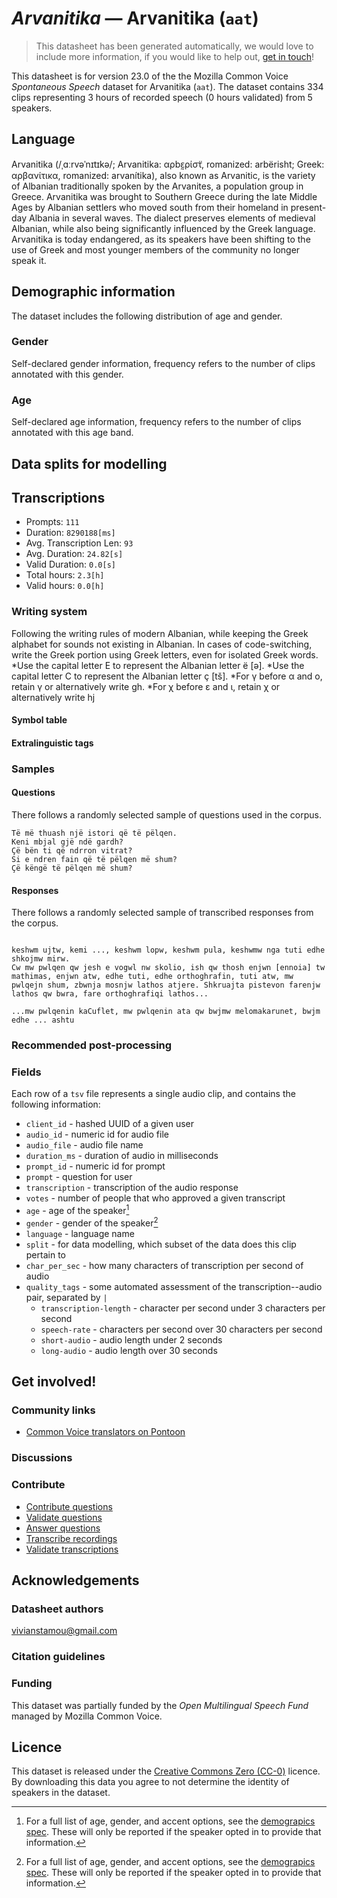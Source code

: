 # *Arvanitika* &mdash; Arvanitika (`aat`)
> This datasheet has been generated automatically, we would love to include more information, if you would like to help out, [get in touch](https://github.com/common-voice/common-voice/blob/main/docs/COMMUNITIES.md)!

 This datasheet is for version 23.0 of the the Mozilla Common Voice *Spontaneous Speech* dataset 
for Arvanitika (`aat`). The dataset contains 334 clips representing 3 hours of recorded
speech (0 hours validated) from 5 speakers.

## Language
<!-- {{LANGUAGE_DESCRIPTION}} -->
<!-- Provide a brief (1-2 paragraph) description of your language -->
Arvanitika (/ˌɑːrvəˈnɪtɪkə/; Arvanitika: αρbε̰ρίσ̈τ, romanized: arbërisht; Greek: αρβανίτικα, romanized: arvanítika), also known as Arvanitic, is the variety of Albanian traditionally spoken by the Arvanites, a population group in Greece. Arvanitika was brought to Southern Greece during the late Middle Ages by Albanian settlers who moved south from their homeland in present-day Albania in several waves. The dialect preserves elements of medieval Albanian, while also being significantly influenced by the Greek language. Arvanitika is today endangered, as its speakers have been shifting to the use of Greek and most younger members of the community no longer speak it.

## Demographic information
The dataset includes the following distribution of age and gender.
<!-- You can get a lot of the information in this section from https://analyzer.cv-toolbox.web.tr/browse -->

### Gender
Self-declared gender information, frequency refers to the number of clips annotated with this gender.
<!-- {{GENDER_TABLE}} -->
<!-- @ AUTOMATICALLY GENERATED @ -->
<!-- | Gender | Frequency |
|--------|-----------|
| male, masculine | ? |
| undeclared | ? |
| female, feminine | ? | -->

### Age
Self-declared age information, frequency refers to the number of clips annotated with this age band.
<!-- {{AGE_TABLE}} -->
<!-- @ AUTOMATICALLY GENERATED @ -->
<!-- | Age band | Frequency |
|----------|-----------|
| teens | ? |
| twenties | ? |
| thirties | ? |
| fourties | ? |
| fifties | ? |
   ...if other age ranges are present in your data, add rows... -->

## Data splits for modelling

## Transcriptions
* Prompts: `111`
* Duration: `8290188[ms]`
* Avg. Transcription Len: `93`
* Avg. Duration: `24.82[s]`
* Valid Duration: `0.0[s]`
* Total hours: `2.3[h]`
* Valid hours: `0.0[h]`
<!-- {{TRANSCRIPTIONS_DESCRIPTION}} -->
<!-- A description of the transcription system used -->

### Writing system
<!-- {{WRITING_SYSTEM_DESCRIPTION}} -->
<!-- @ OPTIONAL @ -->
<!-- A description of the writing system (or writing systems) used in the text corpus -->
Following the writing rules of modern Albanian, while keeping the Greek alphabet for sounds not existing in Albanian.
In cases of code-switching, write the Greek portion using Greek letters, even for isolated Greek words.
*Use the capital letter E to represent the Albanian letter ë [ǝ].
*Use the capital letter C to represent the Albanian letter ç [tš].
*For γ before α and ο, retain γ or alternatively write gh.
*For χ before ε and ι, retain χ or alternatively write hj

#### Symbol table
<!-- {{ALPHABET_TABLE}} -->
<!-- @ OPTIONAL @ -->
<!-- If the writing system is alphabetic, you can include the valid alphabet here -->

#### Extralinguistic tags

### Samples

#### Questions
There follows a randomly selected sample of questions used in the corpus.

```
Të më thuash një istori që të pëlqen.
Keni mbjal gjë ndë gardh?
Çë bën ti që ndrron vitrat?
Si e ndren fain që të pëlqen më shum?
Çë këngë të pëlqen më shum?
```
<!-- {{QUESTIONS_SAMPLE}} -->

#### Responses
There follows a randomly selected sample of transcribed responses from the corpus.

```

keshwm ujtw, kemi ..., keshwm lopw, keshwm pula, keshwmw nga tuti edhe shkojmw mirw.
Cw mw pwlqen qw jesh e vogwl nw skolio, ish qw thosh enjwn [ennoia] tw mathimas, enjwn atw, edhe tuti, edhe orthoghrafin, tuti atw, mw pwlqejn shum, zbwnja mosnjw lathos atjere. Shkruajta pistevon farenjw lathos qw bwra, fare orthoghrafiqi lathos... 

...mw pwlqenin kaCuflet, mw pwlqenin ata qw bwjmw melomakarunet, bwjm edhe ... ashtu
```
<!-- {{TRANSCRIPTIONS_SAMPLE}} -->

### Recommended post-processing
<!-- {{RECOMMENDED_POSTPROCESSING_DESCRIPTION}} -->
<!-- @ OPTIONAL @ -->
<!-- What should people do before they use the data, for example Unicode normalisation or normalisation of extralinguistic tags -->

### Fields
Each row of a `tsv` file represents a single audio clip, and contains the following information:

* `client_id` - hashed UUID of a given user
* `audio_id` - numeric id for audio file
* `audio_file` - audio file name
* `duration_ms` - duration of audio in milliseconds
* `prompt_id` - numeric id for prompt
* `prompt` - question for user
* `transcription` - transcription of the audio response
* `votes` - number of people that who approved a given transcript
* `age` - age of the speaker[^1]
* `gender` - gender of the speaker[^1]
* `language` - language name
* `split` - for data modelling, which subset of the data does this clip pertain to
* `char_per_sec` - how many characters of transcription per second of audio
* `quality_tags` - some automated assessment of the transcription--audio pair, separated by `|`
   *  `transcription-length` - character per second under 3 characters per second
   * `speech-rate` - characters per second over 30 characters per second
   * `short-audio` - audio length under 2 seconds
   * `long-audio` - audio length over 30 seconds

#### 
[^1]: For a full list of age, gender, and accent options, see the
[demograpics
spec](https://github.com/common-voice/common-voice/blob/main/web/src/stores/demographics.ts). These
will only be reported if the speaker opted in to provide that
information.

## Get involved!

### Community links
* [Common Voice translators on Pontoon](https://pontoon.mozilla.org/aat/common-voice/contributors/)
<!-- {{COMMUNITY_LINKS_LIST}} -->
<!-- @ OPTIONAL @ -->
<!-- Links to community chats / fora -->

### Discussions
<!-- {{DISCUSSION_LINKS_LIST}} -->
<!-- @ OPTIONAL @ -->
<!-- Any links to discussions, for example on Discourse or other fora or blogs can be included here -->

### Contribute
* [Contribute questions](https://commonvoice.mozilla.org/spontaneous-speech/beta/question)
* [Validate questions](https://commonvoice.mozilla.org/spontaneous-speech/beta/validate)
* [Answer questions](https://commonvoice.mozilla.org/spontaneous-speech/beta/prompts)
* [Transcribe recordings](https://commonvoice.mozilla.org/spontaneous-speech/beta/transcribe)
* [Validate transcriptions](https://commonvoice.mozilla.org/spontaneous-speech/beta/check-transcript)
<!-- {{CONTRIBUTE_LINKS_LIST}} -->
<!-- Here you can include links for how to contribute to the dataset -->

## Acknowledgements

### Datasheet authors
<!-- {{DATASHEET_AUTHORS_LIST}} -->
<!-- A list in the format of: Your Name <email@email.com> -->
vivianstamou@gmail.com

### Citation guidelines
<!-- {{CITATION_DESCRIPTION}} -->
<!-- @ OPTIONAL @ -->
<!-- If you published a paper and would like people to cite it, you can include the BiBTeX here -->

### Funding
This dataset was partially funded by the *Open Multilingual Speech Fund* managed by Mozilla Common Voice.
<!-- {{FUNDING_DESCRIPTION}} -->
<!-- @ OPTIONAL @ -->
<!-- If you received any funding, you can include the acknowledgement here -->

## Licence
This dataset is released under the [Creative Commons Zero (CC-0)](https://creativecommons.org/public-domain/cc0/) licence. By downloading this data
you agree to not determine the identity of speakers in the dataset.
